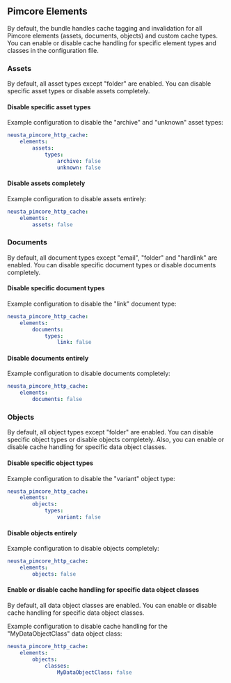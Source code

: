 ## Pimcore Elements

By default, the bundle handles cache tagging and invalidation for all Pimcore elements (assets, documents, objects) and custom cache
types. You can enable or disable cache handling for specific element types and classes in the configuration file.

### Assets

By default, all asset types except "folder" are enabled. You can disable specific asset types or disable assets
completely.

#### Disable specific asset types

Example configuration to disable the "archive" and "unknown" asset types:
```yaml
neusta_pimcore_http_cache:
    elements:
        assets:
            types:
                archive: false
                unknown: false
```
#### Disable assets completely
Example configuration to disable assets entirely:
```yaml
neusta_pimcore_http_cache:
    elements:
        assets: false
```

### Documents
By default, all document types except "email", "folder" and "hardlink" are enabled. You can disable specific document types or disable documents completely.

#### Disable specific document types
Example configuration to disable the "link" document type:
```yaml
neusta_pimcore_http_cache:
    elements:
        documents:
            types:
                link: false
```

#### Disable documents entirely

Example configuration to disable documents completely:
```yaml
neusta_pimcore_http_cache:
    elements:
        documents: false
```

### Objects
By default, all object types except "folder" are enabled. You can disable specific object types or disable objects completely. Also, you can enable or disable cache handling for specific data object classes.

#### Disable specific object types
Example configuration to disable the "variant" object type:
```yaml
neusta_pimcore_http_cache:
    elements:
        objects:
            types:
                variant: false
```

#### Disable objects entirely
Example configuration to disable objects completely:
```yaml
neusta_pimcore_http_cache:
    elements:
        objects: false
```

#### Enable or disable cache handling for specific data object classes
By default, all data object classes are enabled. You can enable or disable cache handling for specific data object classes.

Example configuration to disable cache handling for the "MyDataObjectClass" data object class:
```yaml
neusta_pimcore_http_cache:
    elements:
        objects:
            classes:
                MyDataObjectClass: false
```
